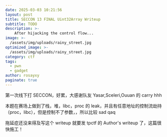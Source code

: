 ```yaml
---
date: 2025-03-03 10:21:56
layout: post
title: SECCON 13 FINAL Uint32Array Writeup
subtitle: TODO
description: >-
    After hijacking the control flow...
image: >-
  /assets/img/uploads/rainy_street.jpg
optimized_image: >-
  /assets/img/uploads/rainy_street.jpg
category: ctf
tags:
  - pwn
  - gadget
author: rosayxy
paginate: true
---
```

第一次线下打 SECCON，好累，大感谢队友 Yasar,Sceleri,Ouuan 的 carry hhh     

本题在赛场上做到了栈，堆，libc，proc 的 leak，并且有任意地址的控制流劫持（proc，libc），但是控制不了参数，，所以比较 sad qaq    

拖延症还没来得及写这个 writeup 就要发 tpctf 的 Author's writeup 了，这篇很快施工！            
